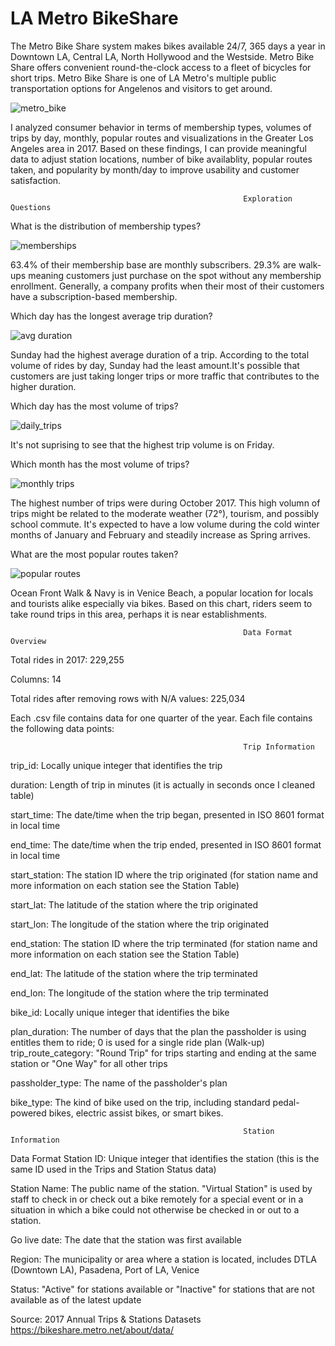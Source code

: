# LA Metro BikeShare 

The Metro Bike Share system makes bikes available 24/7, 365 days a year in Downtown LA, Central LA, North Hollywood and the Westside. Metro Bike Share offers convenient round-the-clock access to a fleet of bicycles for short trips. Metro Bike Share is one of LA Metro's multiple public transportation options for Angelenos and visitors to get around.


![metro_bike](https://github.com/aclao89/LA_Metro_Bike/blob/master/Images/DSC01282-1600x885.jpg)

I analyzed consumer behavior in terms of membership types, volumes of trips by day, monthly, popular routes and visualizations in the Greater Los Angeles area in 2017. Based on these findings, I can provide meaningful data to adjust station locations, number of bike availablity, popular routes taken, and popularity by month/day to improve usability and customer satisfaction. 


                                                        Exploration Questions
                                                        
 
 What is the distribution of membership types? 
 
 ![memberships](https://github.com/aclao89/LA_Metro_Bike/blob/master/Images/membership_types.png)
 
 63.4% of their membership base are monthly subscribers. 29.3% are walk-ups meaning customers just purchase on the spot without any membership enrollment. Generally, a company profits when their most of their customers have a subscription-based membership.
 
 
 Which day has the longest average trip duration?
 
 ![avg duration](https://github.com/aclao89/LA_Metro_Bike/blob/master/Images/avg_trip_duration_by_day.png)
 
 Sunday had the highest average duration of a trip. According to the total volume of rides by day, Sunday had the least amount.It's possible that customers are just taking longer trips or more traffic that contributes to the higher duration.
 
 
 Which day has the most volume of trips?
 
 
 ![daily_trips](https://github.com/aclao89/LA_Metro_Bike/blob/master/Images/daily_trips_by_week.png)
 
 It's not suprising to see that the highest trip volume is on Friday. 
 
 
 Which month has the most volume of trips? 
 
 ![monthly trips](
https://github.com/aclao89/LA_Metro_Bike/blob/master/Images/monthly_trips_2017.png)

The highest number of trips were during October 2017. This high volumn of trips might be related to the moderate weather (72°), tourism, and possibly school commute. It's expected to have a low volume during the cold winter months of January and February and steadily increase as Spring arrives.

 
 
 What are the most popular routes taken?
 
 ![popular routes](https://github.com/aclao89/LA_Metro_Bike/blob/master/Images/top_50_routes.png) 
 
 
 
 Ocean Front Walk & Navy is in Venice Beach, a popular location for locals and tourists alike especially via bikes. Based on this chart, riders seem to take round trips in this area, perhaps it is near establishments. 
 
 


                                                        Data Format Overview
Total rides in 2017: 229,255

Columns: 14 

Total rides after removing rows with N/A values: 225,034


Each .csv file contains data for one quarter of the year. Each file contains the following data points:

                                                        Trip Information

trip_id: Locally unique integer that identifies the trip

duration: Length of trip in minutes (it is actually in seconds once I cleaned table)

start_time: The date/time when the trip began, presented in ISO 8601 format in local time

end_time: The date/time when the trip ended, presented in ISO 8601 format in local time

start_station: The station ID where the trip originated (for station name and more information on each station see the Station Table)

start_lat: The latitude of the station where the trip originated

start_lon: The longitude of the station where the trip originated

end_station: The station ID where the trip terminated (for station name and more information on each station see the Station Table)

end_lat: The latitude of the station where the trip terminated

end_lon: The longitude of the station where the trip terminated

bike_id:  Locally unique integer that identifies the bike

plan_duration: The number of days that the plan the passholder is using entitles them to ride; 0 is used for a single ride plan (Walk-up)
trip_route_category: "Round Trip" for trips starting and ending at the same station or "One Way" for all other trips

passholder_type: The name of the passholder's plan

bike_type: The kind of bike used on the trip, including standard pedal-powered bikes, electric assist bikes, or smart bikes.


                                                        Station Information

Data Format
Station ID: Unique integer that identifies the station (this is the same ID used in the Trips and Station Status data)

Station Name: The public name of the station. "Virtual Station" is used by staff to check in or check out a bike remotely for a special
event or in a situation in which a bike could not otherwise be checked in or out to a station.

Go live date: The date that the station was first available

Region: The municipality or area where a station is located, includes DTLA (Downtown LA), Pasadena, Port of LA, Venice

Status: "Active" for stations available or "Inactive" for stations that are not available as of the latest update

      
 
 
Source: 2017 Annual Trips & Stations Datasets https://bikeshare.metro.net/about/data/
